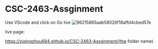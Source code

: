 # CSC-2463-Assginment

Use VScode and click on Go live
![96215865aab58026f18affd4cbed57e](https://user-images.githubusercontent.com/113397683/214197472-b1c0281d-9fe5-40c6-8a5c-71b62d8caecd.png)

live page:

https://ziqingzhou694.github.io/CSC-2463-Assginment/(the folder name)
